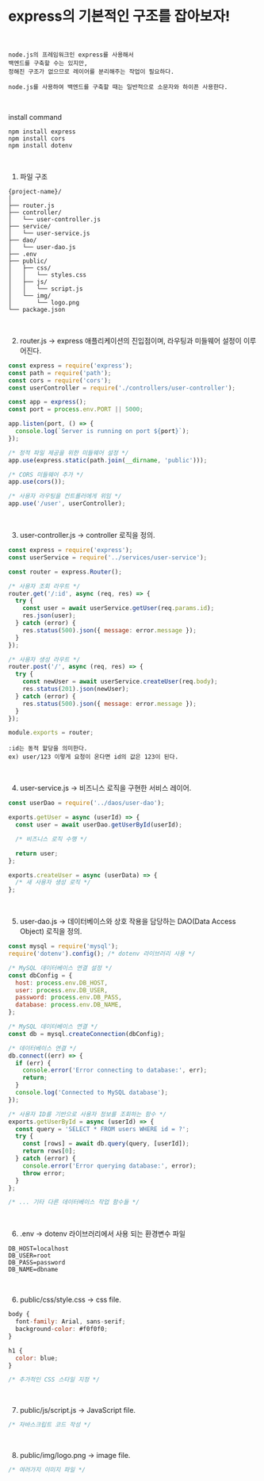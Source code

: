 # express의 기본적인 구조를 잡아보자!

<br />

```
node.js의 프레임워크인 express를 사용해서
백엔드를 구축할 수는 있지만,
정해진 구조가 없으므로 레이어를 분리해주는 작업이 필요하다.
```
```
node.js를 사용하여 백엔드를 구축할 때는 일반적으로 소문자와 하이픈 사용한다.
```

<br />

install command
```
npm install express
npm install cors
npm install dotenv
```

<br />

1) 파일 구조
```
{project-name}/
│
├── router.js
├── controller/
│   └── user-controller.js
├── service/
│   └── user-service.js
├── dao/
│   └── user-dao.js
├── .env
├── public/
│   ├── css/
│   │   └── styles.css
│   ├── js/
│   │   └── script.js
│   └── img/
│       └── logo.png
└── package.json
```

<br />

2) router.js -> express 애플리케이션의 진입점이며, 라우팅과 미들웨어 설정이 이루어진다.
```javascript
const express = require('express');
const path = require('path');
const cors = require('cors');
const userController = require('./controllers/user-controller');

const app = express();
const port = process.env.PORT || 5000;

app.listen(port, () => {
  console.log(`Server is running on port ${port}`);
});

/* 정적 파일 제공을 위한 미들웨어 설정 */
app.use(express.static(path.join(__dirname, 'public')));

/* CORS 미들웨어 추가 */
app.use(cors());

/* 사용자 라우팅을 컨트롤러에게 위임 */
app.use('/user', userController);
```

<br />

3) user-controller.js -> controller 로직을 정의.
```javascript
const express = require('express');
const userService = require('../services/user-service');

const router = express.Router();

/* 사용자 조회 라우트 */
router.get('/:id', async (req, res) => {
  try {
    const user = await userService.getUser(req.params.id);
    res.json(user);
  } catch (error) {
    res.status(500).json({ message: error.message });
  }
});

/* 사용자 생성 라우트 */
router.post('/', async (req, res) => {
  try {
    const newUser = await userService.createUser(req.body);
    res.status(201).json(newUser);
  } catch (error) {
    res.status(500).json({ message: error.message });
  }
});

module.exports = router;
```
```
:id는 동적 할당을 의미한다.
ex) user/123 이렇게 요청이 온다면 id의 값은 123이 된다.
```

<br />

4) user-service.js -> 비즈니스 로직을 구현한 서비스 레이어.
```javascript
const userDao = require('../daos/user-dao');

exports.getUser = async (userId) => {
  const user = await userDao.getUserById(userId);

  /* 비즈니스 로직 수행 */ 

  return user;
};

exports.createUser = async (userData) => {
  /* 새 사용자 생성 로직 */
};
```

<br />

5) user-dao.js -> 데이터베이스와 상호 작용을 담당하는 DAO(Data Access Object) 로직을 정의.
```javascript
const mysql = require('mysql');
require('dotenv').config(); /* dotenv 라이브러리 사용 */

/* MySQL 데이터베이스 연결 설정 */
const dbConfig = {
  host: process.env.DB_HOST,
  user: process.env.DB_USER,
  password: process.env.DB_PASS,
  database: process.env.DB_NAME,
};

/* MySQL 데이터베이스 연결 */
const db = mysql.createConnection(dbConfig);

/* 데이터베이스 연결 */
db.connect((err) => {
  if (err) {
    console.error('Error connecting to database:', err);
    return;
  }
  console.log('Connected to MySQL database');
});

/* 사용자 ID를 기반으로 사용자 정보를 조회하는 함수 */
exports.getUserById = async (userId) => {
  const query = 'SELECT * FROM users WHERE id = ?';
  try {
    const [rows] = await db.query(query, [userId]);
    return rows[0];
  } catch (error) {
    console.error('Error querying database:', error);
    throw error;
  }
};

/* ... 기타 다른 데이터베이스 작업 함수들 */
```

<br />

6) .env -> dotenv 라이브러리에서 사용 되는 환경변수 파일
```env
DB_HOST=localhost
DB_USER=root
DB_PASS=password
DB_NAME=dbname
```

<br />

6) public/css/style.css -> css file. 
```javascript
body {
  font-family: Arial, sans-serif;
  background-color: #f0f0f0;
}

h1 {
  color: blue;
}

/* 추가적인 CSS 스타일 지정 */
```

<br />

7) public/js/script.js -> JavaScript file.
```javascript
/* 자바스크립트 코드 작성 */
```

<br />

8) public/img/logo.png -> image file.
```javascript
/* 여러가지 이미지 파일 */
```
